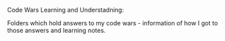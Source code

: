 Code Wars Learning and Understadning: 

Folders which hold answers to my code wars - information of how I got to those answers and learning notes. 